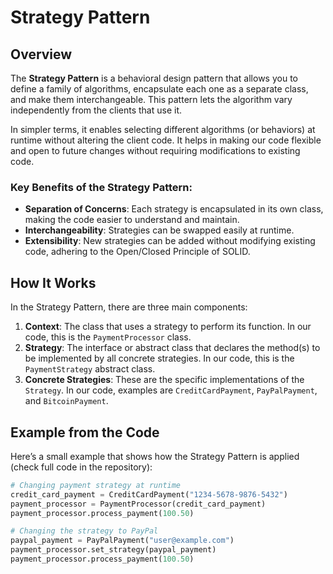 # Strategy Pattern

## Overview
The **Strategy Pattern** is a behavioral design pattern that allows you to define a family of algorithms, encapsulate each one as a separate class, and make them interchangeable. This pattern lets the algorithm vary independently from the clients that use it.

In simpler terms, it enables selecting different algorithms (or behaviors) at runtime without altering the client code. It helps in making our code flexible and open to future changes without requiring modifications to existing code.

### Key Benefits of the Strategy Pattern:
- **Separation of Concerns**: Each strategy is encapsulated in its own class, making the code easier to understand and maintain.
- **Interchangeability**: Strategies can be swapped easily at runtime.
- **Extensibility**: New strategies can be added without modifying existing code, adhering to the Open/Closed Principle of SOLID.

## How It Works
In the Strategy Pattern, there are three main components:
1. **Context**: The class that uses a strategy to perform its function. In our code, this is the `PaymentProcessor` class.
2. **Strategy**: The interface or abstract class that declares the method(s) to be implemented by all concrete strategies. In our code, this is the `PaymentStrategy` abstract class.
3. **Concrete Strategies**: These are the specific implementations of the `Strategy`. In our code, examples are `CreditCardPayment`, `PayPalPayment`, and `BitcoinPayment`.

## Example from the Code

Here’s a small example that shows how the Strategy Pattern is applied (check full code in the repository):

```python
# Changing payment strategy at runtime
credit_card_payment = CreditCardPayment("1234-5678-9876-5432")
payment_processor = PaymentProcessor(credit_card_payment)
payment_processor.process_payment(100.50)

# Changing the strategy to PayPal
paypal_payment = PayPalPayment("user@example.com")
payment_processor.set_strategy(paypal_payment)
payment_processor.process_payment(100.50)
